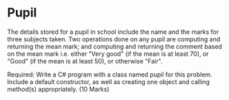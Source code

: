 # Pupil
The details stored for a pupil in school include the name and the marks for three subjects taken. Two operations done on any pupil are computing and returning the mean mark; and computing and returning the comment based on the mean mark i.e. either "Very good" (if the mean is at least 70), or "Good" (if the mean is at least 50), or otherwise "Fair".

Required: Write a C# program with a class named pupil for this problem. Include a default constructor, as well as creating one object and calling method(s) appropriately.
(10 Marks)
